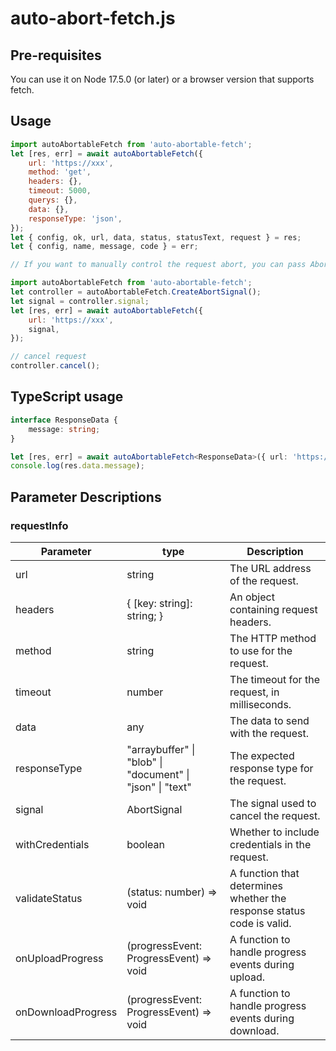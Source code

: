 # auto-abort-fetch.js

## Pre-requisites

You can use it on Node 17.5.0 (or later) or a browser version that supports fetch.

## Usage

```js
import autoAbortableFetch from 'auto-abortable-fetch';
let [res, err] = await autoAbortableFetch({
    url: 'https://xxx',
    method: 'get',
    headers: {},
    timeout: 5000,
    querys: {},
    data: {},
    responseType: 'json',
});
let { config, ok, url, data, status, statusText, request } = res;
let { config, name, message, code } = err;

// If you want to manually control the request abort, you can pass AbortControl.signal

import autoAbortableFetch from 'auto-abortable-fetch';
let controller = autoAbortableFetch.CreateAbortSignal();
let signal = controller.signal;
let [res, err] = await autoAbortableFetch({
    url: 'https://xxx',
    signal,
});

// cancel request
controller.cancel();
```

## TypeScript usage

```ts
interface ResponseData {
    message: string;
}

let [res, err] = await autoAbortableFetch<ResponseData>({ url: 'https://xxx' });
console.log(res.data.message);
```

## Parameter Descriptions

### requestInfo

| Parameter          | type                                                                      | Description                                                           |
| ------------------ | ------------------------------------------------------------------------- | --------------------------------------------------------------------- |
| url                | string                                                                    | The URL address of the request.                                       |
| headers            | { [key: string]: string; }                                                | An object containing request headers.                                 |
| method             | string                                                                    | The HTTP method to use for the request.                               |
| timeout            | number                                                                    | The timeout for the request, in milliseconds.                         |
| data               | any                                                                       | The data to send with the request.                                    |
| responseType       | "arraybuffer" &#124; "blob" &#124; "document" &#124; "json" &#124; "text" | The expected response type for the request.                           |
| signal             | AbortSignal                                                               | The signal used to cancel the request.                                |
| withCredentials    | boolean                                                                   | Whether to include credentials in the request.                        |
| validateStatus     | (status: number) => void                                                  | A function that determines whether the response status code is valid. |
| onUploadProgress   | (progressEvent: ProgressEvent<XMLHttpRequestEventTarget>) => void         | A function to handle progress events during upload.                   |
| onDownloadProgress | (progressEvent: ProgressEvent<XMLHttpRequestEventTarget>) => void         | A function to handle progress events during download.                 |
